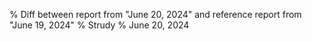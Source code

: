 % Diff between report from "June 20, 2024" and reference report from "June 19, 2024"
% Strudy
% June 20, 2024


